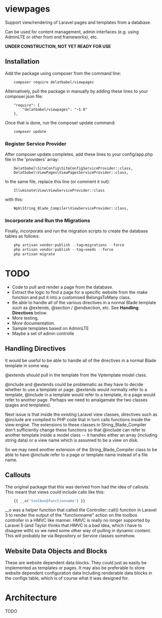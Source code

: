 # viewpages

Support view/rendering of Laravel pages and templates from a database.

Can be used for content management, admin interfaces (e.g. using AdminLTE or other
front end frameworks), etc.

**UNDER CONSTRUCTION, NOT YET READY FOR USE**

## Installation

Add the package using composer from the command line:

```
    composer require delatbabel/viewpages
```

Alternatively, pull the package in manually by adding these lines to your composer.json file:

```
    "require": {
        "delatbabel/viewpages": "~1.0"
    },
```

Once that is done, run the composer update command:

```
    composer update
```

### Register Service Provider

After composer update completes, add these lines to your config/app.php file in the 'providers' array:

```
    Delatbabel\SiteConfig\SiteConfigServiceProvider::class,
    Delatbabel\ViewPages\ViewPagesServiceProvider::class,
```

In the same file, replace this line (or comment it out):

```
    Illuminate\View\ViewServiceProvider::class
```

with this:

```
    Wpb\String_Blade_Compiler\ViewServiceProvider::class,
```

### Incorporate and Run the Migrations

Finally, incorporate and run the migration scripts to create the database tables as follows:

```php
    php artisan vendor:publish --tag=migrations --force
    php artisan vendor:publish --tag=seeds --force
    php artisan migrate
```

# TODO

* Code to pull and render a page from the database.
* Extract the logic to find a page for a specific website from the make function and put
  it into a customised BelongsToMany class.
* Be able to handle all of the various directives in a normal Blade template
  such as @extends, @section / @endsection, etc.  See **Handling Directives** below.
* More testing.
* More documentation.
* Sample templates based on AdminLTE
* Maybe a set of admin controlle

## Handling Directives

It would be useful to be able to handle all of the directives in a normal Blade
template in some way.

@extends should pull in the template from the Vptemplate model class.

@include and @extends could be problematic as they have to decide whether to use a template
or page.  @extends would normally refer to a template, @include in a template would refer
to a template, in a page would refer to another page.  Perhaps we need to amalgamate the two
classes (pages and templates).

Next issue is that inside the existing Laravel view classes, directives such as @include are
complied to PHP code that in turn calls functions inside the view engine.  The extensions to
these classes in String_Blade_Compiler don't sufficiently change these functions so that
@include can refer to another template inside a model class -- it handles either an array
(including string data) or a view name which is assumed to be a view on disk.

So we may need another extension of the String_Blade_Compiler class to be able to have
@include refer to a page or template name instead of a file name.

## Callouts

The original package that this was derived from had the idea of callouts.  This meant that
views could include calls like this:

```php
    {{ __o('toolbox@functionname') }}
```

__o was a helper function that called the Controller::call() function in Laravel 3 to render
the output of the "functionname" action on the toolbox controller in a HMVC like manner.  HMVC
is really no longer supported by Laravel 5 (and Taylor thinks that HMVC is a bad idea, which
I have to disagree with) so we need some other way of pulling in dynamic content.  This will
probably be via Repository or Service classes somehow.

## Website Data Objects and Blocks

These are website dependent data blocks.  They could just as easily be implemented as templates
or pages.  It may also be preferable to store website dependent configuration data including
renderable data blocks in the configs table, which is of course what it was designed for.

# Architecture

TODO
